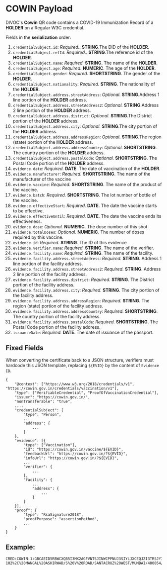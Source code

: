 # **COWIN** Payload

DIVOC's **Cowin** QR code contains a COVID-19 Immunization Record of a **HOLDER** on a Regular W3C credential.

Fields in the **serialization** order:
1. `credentialSubject.id`: *Required.*. **STRING**.The DID of the **HOLDER**.
1. `credentialSubject.refId`: *Required.*. **STRING**.The reference id of the **HOLDER**.
1. `credentialSubject.name`: *Required.* **STRING**. The name of the **HOLDER**.
1. `credentialSubject.age`: *Required.*  **NUMERIC**. The age of the **HOLDER**.
1. `credentialSubject.gender`: *Required.*  **SHORTSTRING**. The gender of the **HOLDER**.
1. `credentialSubject.nationality`: *Required.* **STRING**. The nationality of the **HOLDER**.
1. `credentialSubject.address.streetAddress`: *Optional.* **STRING**.Address 1 line portion of the **HOLDER** address.
1. `credentialSubject.address.streetAddress2`: *Optional.* **STRING**.Address 2 line portion of the **HOLDER** address.
1. `credentialSubject.address.district`: *Optional.* **STRING**.The District portion of the **HOLDER** address.
1. `credentialSubject.address.city`: *Optional.* **STRING**.The city portion of the **HOLDER** address.
1. `credentialSubject.address.addressRegion`: *Optional.* **STRING**.The region (state) portion of the **HOLDER** address.
1. `credentialSubject.address.addressCountry`: *Optional.* **SHORTSTRING**. The country portion of the **HOLDER** address.
1. `credentialSubject.address.postalCode`: *Optional.* **SHORTSTRING**. The Postal Code portion of the **HOLDER** address.
1. `evidence.date`: *Required.* **DATE**. The date of vaccination of the **HOLDER**.
1. `evidence.manufacturer`: *Required.* **SHORTSTRING**. The name of the manufacturer of the vaccine
1. `evidence.vaccine`: *Required.* **SHORTSTRING**. The name of the product of the vaccine.
1. `evidence.batch`: *Required.* **SHORTSTRING**. The lot number of bottle of the vaccine.
1. `evidence.effectiveStart`: *Required.* **DATE**. The date the vaccine starts to be effective.
1. `evidence.effectiveUntil`: *Required.* **DATE**. The date the vaccine ends its effectiveness.
1. `evidence.dose`: *Optional.* **NUMERIC**. The dose number of this shot
1. `evidence.totalDoses`: *Optional.* **NUMERIC**. The number of doses required by this vaccine. 
1. `evidence.id`: *Required.* **STRING**.  The ID of this evidence
1. `evidence.verifier.name`: *Required.* **STRING**. The name of the verifier.
1. `evidence.facility.name`: *Required.* **STRING**. The name of the facility.
1. `evidence.facility.address.streetAddress`: *Required.* **STRING**. Address 1 line portion of the facility address.
1. `evidence.facility.address.streetAddress2`: *Required.* **STRING**. Address 2 line portion of the facility address.
1. `evidence.facility.address.district`: *Required.* **STRING**. The District portion of the facility address.
1. `evidence.facility.address.city`: *Required.* **STRING**. The city portion of the facility address.
1. `evidence.facility.address.addressRegion`: *Required.* **STRING**. The region (state) portion of the facility address.
1. `evidence.facility.address.addressCountry`: *Required.* **SHORTSTRING**. The country portion of the facility address.
1. `evidence.facility.address.postalCode`: *Required.* **SHORTSTRING**. The Postal Code portion of the facility address.
1. `issuanceDate`: *Required.* **DATE**. The date of issuance of the passport.

## Fixed Fields

When converting the certificate back to a JSON structure, verifiers must hardcode this JSON template, replacing `${EVID}` by the content of `Evidence ID`.
```
{
    "@context": ["https://www.w3.org/2018/credentials/v1", "https://cowin.gov.in/credentials/vaccination/v1"],
    "type": ["VerifiableCredential", "ProofOfVaccinationCredential"],
    "issuer": "https://cowin.gov.in/",
    "nonTransferable": "true",
    .... 
    "credentialSubject": {
        "type": "Person",
        ...
        "address": {
            ...
        }
    },
    "evidence": [{
        "type": ["Vaccination"],
        "id": "https://cowin.gov.in/vaccine/${EVID}",
        "feedbackUrl": "https://cowin.gov.in/?${EVID}",
        "infoUrl": "https://cowin.gov.in/?${EVID}",
        ...
        "verifier": {
            ...
        },
        "facility": {
            ...
            "address": {
                ...
            }
        }
    }],
    "proof": {
        "type": "RsaSignature2018",
        "proofPurpose": "assertionMethod",
        ...
    }
}
```

## Example:
```
CRED:COWIN:1:GBCAEID5RBWCXQB5I3MX2AGFVNTSJINWCPPNUJ3SIYLJXCEQJZI3TRSJYIBCAJZVBU4PGICIRC7S5OXNKTBFX2A3X7EUU3BTYZJC776ARFDGFA2C:KEYS.PATHCHECK.ORG:PERSON/DID%3AIN.GOV.UIDAI.AADHAAR%3A2342343334/12346/BHAYA%20MITRA/27/MALE/INDIAN/101-102%2C%20MANGAL%20ASHIRWAD/S%20V%20ROAD/SANTACRUZ%20WEST/MUMBAI/400054/MAHARASHTRA/IN/VACCINATION/20210413/COVPHARMA/COVAX/MB3428BX/20201202/20251202/1/1/HTTPS%3A%2F%2FCOWIN.GOV.IN%2FVACCINE%2FUNDEFINED/HTTPS%3A%2F%2FCOWIN.GOV.IN%2F%3FUNDEFINED/HTTPS%3A%2F%2FCOWIN.GOV.IN%2F%3FUNDEFINED/SOORAJ%20SINGH/ABC%20MEDICAL%20CENTER/123%2C%20KORAMANGALA//BENGALURU%20SOUTH/BENGALURU//KARNATAKA/IN/HTTPS%3A%2F%2FWWW.W3.ORG%2F2018%2FCREDENTIALS%2FV1%2C%20HTTPS%3A%2F%2FCOWIN.GOV.IN%2FCREDENTIALS%2FVACCINATION%2FV1/20210413/VERIFIABLECREDENTIAL%2C%20PROOFOFVACCINATIONCREDENTIAL/HTTPS%3A%2F%2FCOWIN.GOV.IN%2F/TRUE
```